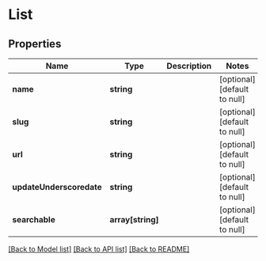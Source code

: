 # List

## Properties
Name | Type | Description | Notes
------------ | ------------- | ------------- | -------------
**name** | **string** |  | [optional] [default to null]
**slug** | **string** |  | [optional] [default to null]
**url** | **string** |  | [optional] [default to null]
**updateUnderscoredate** | **string** |  | [optional] [default to null]
**searchable** | **array[string]** |  | [optional] [default to null]

[[Back to Model list]](../README.md#documentation-for-models) [[Back to API list]](../README.md#documentation-for-api-endpoints) [[Back to README]](../README.md)


